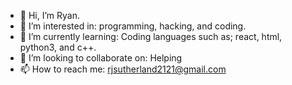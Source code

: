 - 👋 Hi, I’m Ryan.
- 👀 I’m interested in: programming, hacking, and coding.
- 🌱 I’m currently learning: Coding languages such as; react, html, python3, and c++.
- 💞️ I’m looking to collaborate on: Helping
- 📫 How to reach me: rjsutherland2121@gmail.com

<!---
rjsutherland2121/rjsutherland2121 is a ✨ special ✨ repository because its `README.md` (this file) appears on your GitHub profile.
You can click the Preview link to take a look at your changes.
--->
